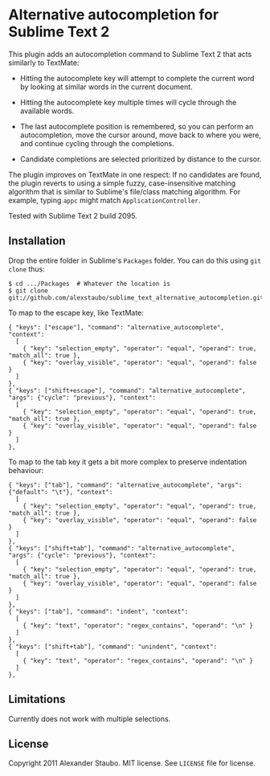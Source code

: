 Alternative autocompletion for Sublime Text 2
=============================================

This plugin adds an autocompletion command to Sublime Text 2 that acts similarly to TextMate:

* Hitting the autocomplete key will attempt to complete the current word by looking at similar words in the current document.

* Hitting the autocomplete key multiple times will cycle through the available words.

* The last autocomplete position is remembered, so you can perform an autocompletion, move the cursor around, move back to where you were, and continue cycling through the completions.

* Candidate completions are selected prioritized by distance to the cursor.

The plugin improves on TextMate in one respect: If no candidates are found, the plugin reverts to using a simple fuzzy, case-insensitive matching algorithm that is similar to Sublime's file/class matching algorithm. For example, typing `appc` might match `ApplicationController`.

Tested with Sublime Text 2 build 2095.

Installation
------------

Drop the entire folder in Sublime's `Packages` folder. You can do this using `git clone` thus:

    $ cd .../Packages  # Whatever the location is
    $ git clone git://github.com/alexstaubo/sublime_text_alternative_autocompletion.git

To map to the escape key, like TextMate:

    { "keys": ["escape"], "command": "alternative_autocomplete", "context":
      [
        { "key": "selection_empty", "operator": "equal", "operand": true, "match_all": true },
        { "key": "overlay_visible", "operator": "equal", "operand": false }
      ]
    },
    { "keys": ["shift+escape"], "command": "alternative_autocomplete", "args": {"cycle": "previous"}, "context":
      [
        { "key": "selection_empty", "operator": "equal", "operand": true, "match_all": true },
        { "key": "overlay_visible", "operator": "equal", "operand": false }
      ]
    },

To map to the tab key it gets a bit more complex to preserve indentation behaviour:

    { "keys": ["tab"], "command": "alternative_autocomplete", "args": {"default": "\t"}, "context":
      [
        { "key": "selection_empty", "operator": "equal", "operand": true, "match_all": true },
        { "key": "overlay_visible", "operator": "equal", "operand": false }
      ]
    },
    { "keys": ["shift+tab"], "command": "alternative_autocomplete", "args": {"cycle": "previous"}, "context":
      [
        { "key": "selection_empty", "operator": "equal", "operand": true, "match_all": true },
        { "key": "overlay_visible", "operator": "equal", "operand": false }
      ]
    },
    { "keys": ["tab"], "command": "indent", "context":
      [
        { "key": "text", "operator": "regex_contains", "operand": "\n" }
      ]
    },
    { "keys": ["shift+tab"], "command": "unindent", "context":
      [
        { "key": "text", "operator": "regex_contains", "operand": "\n" }
      ]
    },

Limitations
-----------

Currently does not work with multiple selections.

License
-------

Copyright 2011 Alexander Staubo. MIT license. See `LICENSE` file for license.
